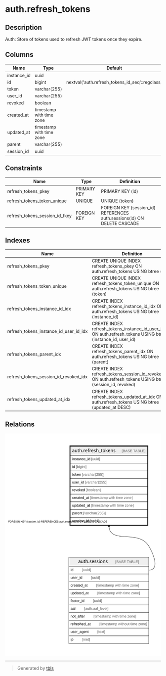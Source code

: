 # auth.refresh_tokens

## Description

Auth: Store of tokens used to refresh JWT tokens once they expire.

## Columns

| Name | Type | Default | Nullable | Children | Parents | Comment |
| ---- | ---- | ------- | -------- | -------- | ------- | ------- |
| instance_id | uuid |  | true |  |  |  |
| id | bigint | nextval('auth.refresh_tokens_id_seq'::regclass) | false |  |  |  |
| token | varchar(255) |  | true |  |  |  |
| user_id | varchar(255) |  | true |  |  |  |
| revoked | boolean |  | true |  |  |  |
| created_at | timestamp with time zone |  | true |  |  |  |
| updated_at | timestamp with time zone |  | true |  |  |  |
| parent | varchar(255) |  | true |  |  |  |
| session_id | uuid |  | true |  | [auth.sessions](auth.sessions.md) |  |

## Constraints

| Name | Type | Definition |
| ---- | ---- | ---------- |
| refresh_tokens_pkey | PRIMARY KEY | PRIMARY KEY (id) |
| refresh_tokens_token_unique | UNIQUE | UNIQUE (token) |
| refresh_tokens_session_id_fkey | FOREIGN KEY | FOREIGN KEY (session_id) REFERENCES auth.sessions(id) ON DELETE CASCADE |

## Indexes

| Name | Definition |
| ---- | ---------- |
| refresh_tokens_pkey | CREATE UNIQUE INDEX refresh_tokens_pkey ON auth.refresh_tokens USING btree (id) |
| refresh_tokens_token_unique | CREATE UNIQUE INDEX refresh_tokens_token_unique ON auth.refresh_tokens USING btree (token) |
| refresh_tokens_instance_id_idx | CREATE INDEX refresh_tokens_instance_id_idx ON auth.refresh_tokens USING btree (instance_id) |
| refresh_tokens_instance_id_user_id_idx | CREATE INDEX refresh_tokens_instance_id_user_id_idx ON auth.refresh_tokens USING btree (instance_id, user_id) |
| refresh_tokens_parent_idx | CREATE INDEX refresh_tokens_parent_idx ON auth.refresh_tokens USING btree (parent) |
| refresh_tokens_session_id_revoked_idx | CREATE INDEX refresh_tokens_session_id_revoked_idx ON auth.refresh_tokens USING btree (session_id, revoked) |
| refresh_tokens_updated_at_idx | CREATE INDEX refresh_tokens_updated_at_idx ON auth.refresh_tokens USING btree (updated_at DESC) |

## Relations

![er](auth.refresh_tokens.svg)

---

> Generated by [tbls](https://github.com/k1LoW/tbls)
